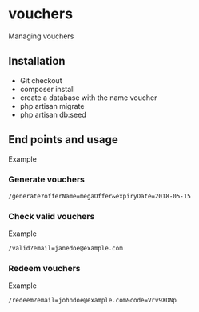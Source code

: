 # vouchers
Managing vouchers

## Installation
 * Git checkout
 * composer install
 * create a database with the name voucher
 * php artisan migrate
 * php artisan db:seed


## End points and usage
Example
### Generate vouchers

```
/generate?offerName=megaOffer&expiryDate=2018-05-15
```

### Check valid vouchers
Example
```
/valid?email=janedoe@example.com
```

### Redeem vouchers 
Example
````
/redeem?email=johndoe@example.com&code=Vrv9XDNp
````
